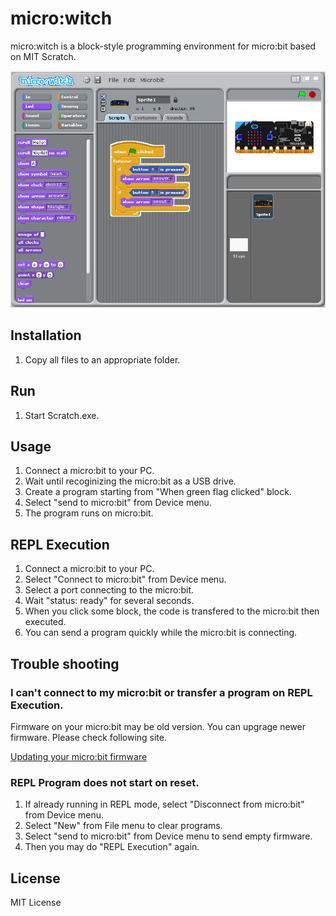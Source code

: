 # micro:witch
micro:witch is a block-style programming environment for micro:bit based on MIT Scratch.

![screenshot1](https://raw.githubusercontent.com/EiichiroIto/microwitch/master/src/images/screenshot1.png)

## Installation
1. Copy all files to an appropriate folder.

## Run
1. Start Scratch.exe.

## Usage
1. Connect a micro:bit to your PC.
1. Wait until recoginizing the micro:bit as a USB drive.
1. Create a program starting from "When green flag clicked" block.
1. Select "send to micro:bit" from Device menu.
1. The program runs on micro:bit.

## REPL Execution
1. Connect a micro:bit to your PC.
1. Select "Connect to micro:bit" from Device menu.
1. Select a port connecting to the micro:bit.
1. Wait "status: ready" for several seconds.
1. When you click some block, the code is transfered to the micro:bit then executed.
1. You can send a program quickly while the micro:bit is connecting.

## Trouble shooting
### I can't connect to my micro:bit or transfer a program on REPL Execution.
Firmware on your micro:bit may be old version. You can upgrage newer firmware. Please check following site.

[Updating your micro:bit firmware](https://microbit.org/ja/guide/firmware/)

### REPL Program does not start on reset.
1. If already running in REPL mode, select "Disconnect from micro:bit" from Device menu.
1. Select "New" from File menu to clear programs.
1. Select "send to micro:bit" from Device menu to send empty firmware.
1. Then you may do "REPL Execution" again.

## License
MIT License
